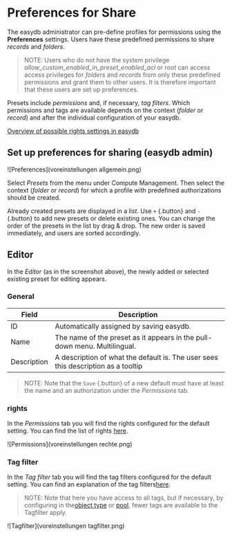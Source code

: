 # Preferences for Share

The easydb administrator can pre-define profiles for permissions using the **Preferences** settings. Users have these predefined permissions to share *records* and *folders*.

> NOTE: Users who do not have the system privilege *allow_custom_enabled_in_preset_enabled_acl* or *root* can access access privileges for *folders* and *records* from only these predefined permissions and grant them to other users. It is therefore important that these users are set up preferences.

Presets include *permissions* and, if necessary, *tag filters*. Which permissions and tags are available depends on the context (*folder* or *record*) and after the individual configuration of your easydb.

[Overview of possible rights settings in easydb](../#rights)

## Set up preferences for sharing (easydb admin)

![Preferences](voreinstellungen allgemein.png)

Select *Presets* from the menu under Compute Management. Then select the context (*folder* or *record*) for which a profile with predefined authorizations should be created.

Already created presets are displayed in a *list*. Use `+` {.button} and `-` {.button} to add new presets or delete existing ones. You can change the order of the presets in the list by drag & drop. The new order is saved immediately, and users are sorted accordingly.

## Editor

In the *Editor* (as in the screenshot above), the newly added or selected existing preset for editing appears.

### General

| Field | Description |
| - | - |
| ID | Automatically assigned by saving easydb. |
| Name | The name of the preset as it appears in the pull-down menu. Multilingual. |
|Description |A description of what the default is. The user sees this description as a tooltip|

> NOTE: Note that the `Save` {.button} of a new default must have at least the name and an authorization under the *Permissions* tab.


### rights

In the *Permissions* tab you will find the rights configured for the default setting. You can find the list of rights [here](../#rights).

![Permissions](voreinstellungen rechte.png)

### Tag filter

In the *Tag filter* tab you will find the tag filters configured for the default setting. You can find an explanation of the tag filters[here](../#tagfilter).

> NOTE: Note that here you have access to all tags, but if necessary, by configuring in the[object type](../objecttypes) or [pool](../pools), fewer tags are available to the Tagfilter apply.

![Tagfilter](voreinstellungen tagfilter.png)